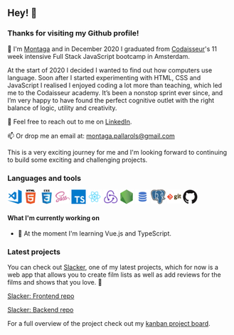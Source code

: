 ## Hey! 👋



### Thanks for visiting my Github profile! ###

🚀 I'm [Montaga](https://montagapallarols.netlify.app/) and in December 2020 I graduated from [Codaisseur](https://codaisseur.com/)'s 11 week intensive Full Stack JavaScript bootcamp in Amsterdam.

At the start of 2020 I decided I wanted to find out how computers use language. Soon after I started experimenting with HTML, CSS and JavaScript I realised I enjoyed coding a lot more than teaching, which led me to the Codaisseur academy. It’s been a nonstop sprint ever since, and I’m very happy to have found the perfect cognitive outlet with the right balance of logic, utility and creativity.  

💬 Feel free to reach out to me on [LinkedIn](https://www.linkedin.com/in/montaga-pallarols/).

📫 Or drop me an email at: montaga.pallarols@gmail.com

This is a very exciting journey for me and I'm looking forward to continuing to build some exciting and challenging projects. 

### Languages and tools ###

<img height="32" width="32" src="https://raw.githubusercontent.com/github/explore/80688e429a7d4ef2fca1e82350fe8e3517d3494d/topics/visual-studio-code/visual-studio-code.png" /> <img height="32" width="32" src="https://raw.githubusercontent.com/github/explore/80688e429a7d4ef2fca1e82350fe8e3517d3494d/topics/html/html.png" /> <img height="32" width="32" src="https://raw.githubusercontent.com/github/explore/80688e429a7d4ef2fca1e82350fe8e3517d3494d/topics/css/css.png" /> <img height="32" width="32" src="https://raw.githubusercontent.com/github/explore/80688e429a7d4ef2fca1e82350fe8e3517d3494d/topics/sass/sass.png" /> <img height="32" width="32" src="https://raw.githubusercontent.com/github/explore/80688e429a7d4ef2fca1e82350fe8e3517d3494d/topics/typescript/typescript.png" /> <img height="32" width="32" src="https://raw.githubusercontent.com/github/explore/80688e429a7d4ef2fca1e82350fe8e3517d3494d/topics/react/react.png" /> <img height="32" width="32" src="https://raw.githubusercontent.com/github/explore/80688e429a7d4ef2fca1e82350fe8e3517d3494d/topics/redux/redux.png" /> <img height="32" width="32" src="https://raw.githubusercontent.com/github/explore/80688e429a7d4ef2fca1e82350fe8e3517d3494d/topics/nodejs/nodejs.png" /> <img height="32" width="32" src="https://raw.githubusercontent.com/github/explore/80688e429a7d4ef2fca1e82350fe8e3517d3494d/topics/sql/sql.png" /> <img height="32" width="32" src="https://raw.githubusercontent.com/github/explore/80688e429a7d4ef2fca1e82350fe8e3517d3494d/topics/postgresql/postgresql.png" /> <img height="32" width="32" src="https://raw.githubusercontent.com/github/explore/80688e429a7d4ef2fca1e82350fe8e3517d3494d/topics/git/git.png" /> <img height="32" width="32" src="https://raw.githubusercontent.com/github/explore/78df643247d429f6cc873026c0622819ad797942/topics/github/github.png" /> 

#### What I'm currently working on ####

- 🌱 At the moment I'm learning Vue.js and TypeScript.

### Latest projects ###

You can check out [Slacker](https://slacker.netlify.app/), one of my latest projects, which for now is a web app that allows you to create film lists as well as add reviews for the films and shows that you love. 🎥

[Slacker: Frontend repo](https://github.com/montipallarols/slacker-client)

[Slacker: Backend repo](https://github.com/montipallarols/slacker-server)

For a full overview of the project check out my [kanban project board](https://github.com/users/montipallarols/projects/1).






